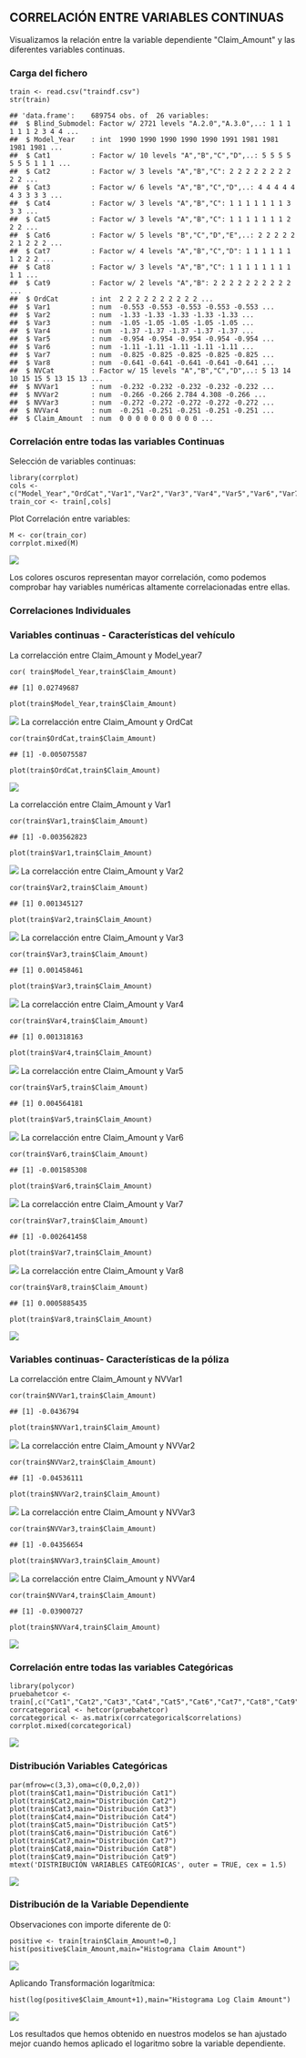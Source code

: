 CORRELACIÓN ENTRE VARIABLES CONTINUAS
-------------------------------------

Visualizamos la relación entre la variable dependiente "Claim\_Amount" y
las diferentes variables continuas.

### Carga del fichero

    train <- read.csv("traindf.csv")
    str(train)

    ## 'data.frame':    689754 obs. of  26 variables:
    ##  $ Blind_Submodel: Factor w/ 2721 levels "A.2.0","A.3.0",..: 1 1 1 1 1 1 2 3 4 4 ...
    ##  $ Model_Year    : int  1990 1990 1990 1990 1990 1991 1981 1981 1981 1981 ...
    ##  $ Cat1          : Factor w/ 10 levels "A","B","C","D",..: 5 5 5 5 5 5 5 1 1 1 ...
    ##  $ Cat2          : Factor w/ 3 levels "A","B","C": 2 2 2 2 2 2 2 2 2 2 ...
    ##  $ Cat3          : Factor w/ 6 levels "A","B","C","D",..: 4 4 4 4 4 4 3 3 3 3 ...
    ##  $ Cat4          : Factor w/ 3 levels "A","B","C": 1 1 1 1 1 1 1 3 3 3 ...
    ##  $ Cat5          : Factor w/ 3 levels "A","B","C": 1 1 1 1 1 1 1 2 2 2 ...
    ##  $ Cat6          : Factor w/ 5 levels "B","C","D","E",..: 2 2 2 2 2 2 1 2 2 2 ...
    ##  $ Cat7          : Factor w/ 4 levels "A","B","C","D": 1 1 1 1 1 1 1 2 2 2 ...
    ##  $ Cat8          : Factor w/ 3 levels "A","B","C": 1 1 1 1 1 1 1 1 1 1 ...
    ##  $ Cat9          : Factor w/ 2 levels "A","B": 2 2 2 2 2 2 2 2 2 2 ...
    ##  $ OrdCat        : int  2 2 2 2 2 2 2 2 2 2 ...
    ##  $ Var1          : num  -0.553 -0.553 -0.553 -0.553 -0.553 ...
    ##  $ Var2          : num  -1.33 -1.33 -1.33 -1.33 -1.33 ...
    ##  $ Var3          : num  -1.05 -1.05 -1.05 -1.05 -1.05 ...
    ##  $ Var4          : num  -1.37 -1.37 -1.37 -1.37 -1.37 ...
    ##  $ Var5          : num  -0.954 -0.954 -0.954 -0.954 -0.954 ...
    ##  $ Var6          : num  -1.11 -1.11 -1.11 -1.11 -1.11 ...
    ##  $ Var7          : num  -0.825 -0.825 -0.825 -0.825 -0.825 ...
    ##  $ Var8          : num  -0.641 -0.641 -0.641 -0.641 -0.641 ...
    ##  $ NVCat         : Factor w/ 15 levels "A","B","C","D",..: 5 13 14 10 15 15 5 13 15 13 ...
    ##  $ NVVar1        : num  -0.232 -0.232 -0.232 -0.232 -0.232 ...
    ##  $ NVVar2        : num  -0.266 -0.266 2.784 4.308 -0.266 ...
    ##  $ NVVar3        : num  -0.272 -0.272 -0.272 -0.272 -0.272 ...
    ##  $ NVVar4        : num  -0.251 -0.251 -0.251 -0.251 -0.251 ...
    ##  $ Claim_Amount  : num  0 0 0 0 0 0 0 0 0 0 ...

### Correlación entre todas las variables Continuas

Selección de variables continuas:

    library(corrplot)
    cols <- c("Model_Year","OrdCat","Var1","Var2","Var3","Var4","Var5","Var6","Var7","Var8","NVVar1","NVVar2","NVVar3","NVVar4")
    train_cor <- train[,cols]

Plot Correlación entre variables:

    M <- cor(train_cor)
    corrplot.mixed(M)

![](Correlaciones_Graficos_Datos_files/figure-markdown_strict/unnamed-chunk-3-1.png)

Los colores oscuros representan mayor correlación, como podemos
comprobar hay variables numéricas altamente correlacionadas entre ellas.

### Correlaciones Individuales

### Variables continuas - Características del vehículo

La correlacción entre Claim\_Amount y Model\_year7

    cor( train$Model_Year,train$Claim_Amount)

    ## [1] 0.02749687

    plot(train$Model_Year,train$Claim_Amount)

![](Correlaciones_Graficos_Datos_files/figure-markdown_strict/unnamed-chunk-4-1.png)
La correlacción entre Claim\_Amount y OrdCat

    cor(train$OrdCat,train$Claim_Amount)

    ## [1] -0.005075587

    plot(train$OrdCat,train$Claim_Amount)

![](Correlaciones_Graficos_Datos_files/figure-markdown_strict/unnamed-chunk-5-1.png)

La correlacción entre Claim\_Amount y Var1

    cor(train$Var1,train$Claim_Amount)

    ## [1] -0.003562823

    plot(train$Var1,train$Claim_Amount)

![](Correlaciones_Graficos_Datos_files/figure-markdown_strict/unnamed-chunk-6-1.png)
La correlacción entre Claim\_Amount y Var2

    cor(train$Var2,train$Claim_Amount)

    ## [1] 0.001345127

    plot(train$Var2,train$Claim_Amount)

![](Correlaciones_Graficos_Datos_files/figure-markdown_strict/unnamed-chunk-7-1.png)
La correlacción entre Claim\_Amount y Var3

    cor(train$Var3,train$Claim_Amount)

    ## [1] 0.001458461

    plot(train$Var3,train$Claim_Amount)

![](Correlaciones_Graficos_Datos_files/figure-markdown_strict/unnamed-chunk-8-1.png)
La correlacción entre Claim\_Amount y Var4

    cor(train$Var4,train$Claim_Amount)

    ## [1] 0.001318163

    plot(train$Var4,train$Claim_Amount)

![](Correlaciones_Graficos_Datos_files/figure-markdown_strict/unnamed-chunk-9-1.png)
La correlacción entre Claim\_Amount y Var5

    cor(train$Var5,train$Claim_Amount)

    ## [1] 0.004564181

    plot(train$Var5,train$Claim_Amount)

![](Correlaciones_Graficos_Datos_files/figure-markdown_strict/unnamed-chunk-10-1.png)
La correlacción entre Claim\_Amount y Var6

    cor(train$Var6,train$Claim_Amount)

    ## [1] -0.001585308

    plot(train$Var6,train$Claim_Amount)

![](Correlaciones_Graficos_Datos_files/figure-markdown_strict/unnamed-chunk-11-1.png)
La correlacción entre Claim\_Amount y Var7

    cor(train$Var7,train$Claim_Amount)

    ## [1] -0.002641458

    plot(train$Var7,train$Claim_Amount)

![](Correlaciones_Graficos_Datos_files/figure-markdown_strict/unnamed-chunk-12-1.png)
La correlacción entre Claim\_Amount y Var8

    cor(train$Var8,train$Claim_Amount)

    ## [1] 0.0005885435

    plot(train$Var8,train$Claim_Amount)

![](Correlaciones_Graficos_Datos_files/figure-markdown_strict/unnamed-chunk-13-1.png)

### Variables continuas- Características de la póliza

La correlacción entre Claim\_Amount y NVVar1

    cor(train$NVVar1,train$Claim_Amount)

    ## [1] -0.0436794

    plot(train$NVVar1,train$Claim_Amount)

![](Correlaciones_Graficos_Datos_files/figure-markdown_strict/unnamed-chunk-14-1.png)
La correlacción entre Claim\_Amount y NVVar2

    cor(train$NVVar2,train$Claim_Amount)

    ## [1] -0.04536111

    plot(train$NVVar2,train$Claim_Amount)

![](Correlaciones_Graficos_Datos_files/figure-markdown_strict/unnamed-chunk-15-1.png)
La correlacción entre Claim\_Amount y NVVar3

    cor(train$NVVar3,train$Claim_Amount)

    ## [1] -0.04356654

    plot(train$NVVar3,train$Claim_Amount)

![](Correlaciones_Graficos_Datos_files/figure-markdown_strict/unnamed-chunk-16-1.png)
La correlacción entre Claim\_Amount y NVVar4

    cor(train$NVVar4,train$Claim_Amount)

    ## [1] -0.03900727

    plot(train$NVVar4,train$Claim_Amount)

![](Correlaciones_Graficos_Datos_files/figure-markdown_strict/unnamed-chunk-17-1.png)

### Correlación entre todas las variables Categóricas

    library(polycor)
    pruebahetcor <- train[,c("Cat1","Cat2","Cat3","Cat4","Cat5","Cat6","Cat7","Cat8","Cat9")]
    corrcategorical <- hetcor(pruebahetcor)
    corcategorical <- as.matrix(corrcategorical$correlations)
    corrplot.mixed(corcategorical)

![](Correlaciones_Graficos_Datos_files/figure-markdown_strict/unnamed-chunk-18-1.png)

### Distribución Variables Categóricas

    par(mfrow=c(3,3),oma=c(0,0,2,0))
    plot(train$Cat1,main="Distribución Cat1")
    plot(train$Cat2,main="Distribución Cat2")
    plot(train$Cat3,main="Distribución Cat3")
    plot(train$Cat4,main="Distribución Cat4")
    plot(train$Cat5,main="Distribución Cat5")
    plot(train$Cat6,main="Distribución Cat6")
    plot(train$Cat7,main="Distribución Cat7")
    plot(train$Cat8,main="Distribución Cat8")
    plot(train$Cat9,main="Distribución Cat9")
    mtext('DISTRIBUCIÓN VARIABLES CATEGÓRICAS', outer = TRUE, cex = 1.5)

![](Correlaciones_Graficos_Datos_files/figure-markdown_strict/unnamed-chunk-19-1.png)

### Distribución de la Variable Dependiente

Observaciones con importe diferente de 0:

    positive <- train[train$Claim_Amount!=0,]
    hist(positive$Claim_Amount,main="Histograma Claim Amount")

![](Correlaciones_Graficos_Datos_files/figure-markdown_strict/unnamed-chunk-20-1.png)

Aplicando Transformación logarítmica:

    hist(log(positive$Claim_Amount+1),main="Histograma Log Claim Amount")

![](Correlaciones_Graficos_Datos_files/figure-markdown_strict/unnamed-chunk-21-1.png)

Los resultados que hemos obtenido en nuestros modelos se han ajustado
mejor cuando hemos aplicado el logaritmo sobre la variable dependiente.
